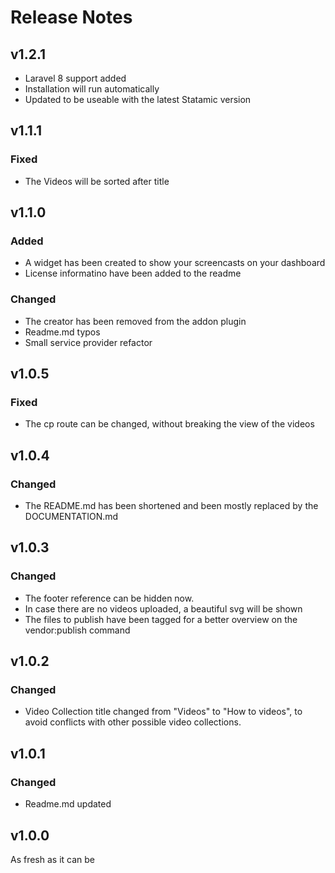 # Release Notes
## v1.2.1
- Laravel 8 support added
- Installation will run automatically
- Updated to be useable with the latest Statamic version

## v1.1.1

### Fixed
- The Videos will be sorted after title

## v1.1.0

### Added
- A widget has been created to show your screencasts on your dashboard
- License informatino have been added to the readme

### Changed
- The creator has been removed from the addon plugin
- Readme.md typos
- Small service provider refactor

## v1.0.5

### Fixed
- The cp route can be changed, without breaking the view of the videos

## v1.0.4

### Changed
- The README.md has been shortened and been mostly replaced by the DOCUMENTATION.md

## v1.0.3

### Changed
- The footer reference can be hidden now.
- In case there are no videos uploaded, a beautiful svg will be shown
- The files to publish have been tagged for a better overview on the vendor:publish command

## v1.0.2

### Changed
- Video Collection title changed from "Videos" to "How to videos", to avoid conflicts with other possible video collections.

## v1.0.1

### Changed
- Readme.md updated

## v1.0.0
As fresh as it can be


